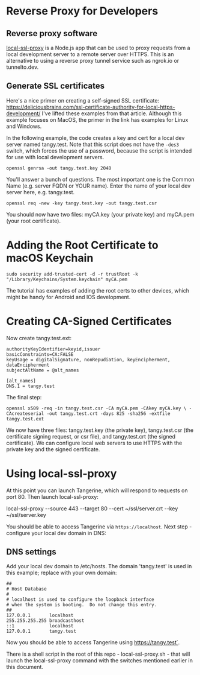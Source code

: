 # Reverse Proxy for Developers

## Reverse proxy software

[local-ssl-proxy](https://github.com/cameronhunter/local-ssl-proxy) is a Node.js app that can be used to proxy requests from a local development server to a remote server over HTTPS. This is an alternative to using a reverse proxy tunnel service such as ngrok.io or tunnelto.dev.

## Generate SSL certificates

Here's a nice primer on creating a self-signed SSL certificate: https://deliciousbrains.com/ssl-certificate-authority-for-local-https-development/ I've lifted these examples from that article. Although this example focuses on MacOS, the primer in the link has examples for Linux and Windows. 

In the following example, the code creates a key and cert for a local dev server named tangy.test. Note that this script does not have the `-des3` switch, which forces the use of a password, because the script is intended for use with local development servers.

`openssl genrsa -out tangy.test.key 2048`

You'll answer a bunch of questions. The most important one is the Common Name (e.g. server FQDN or YOUR name). Enter the name of your local dev server here, e.g. tangy.test.

`openssl req -new -key tangy.test.key -out tangy.test.csr`

You should now have two files: myCA.key (your private key) and myCA.pem (your root certificate).

# Adding the Root Certificate to macOS Keychain

`sudo security add-trusted-cert -d -r trustRoot -k "/Library/Keychains/System.keychain" myCA.pem`

The tutorial has examples of adding the root certs to other devices, which might be handy for Android and IOS development.

# Creating CA-Signed Certificates

Now create tangy.test.ext:

```
authorityKeyIdentifier=keyid,issuer
basicConstraints=CA:FALSE
keyUsage = digitalSignature, nonRepudiation, keyEncipherment, dataEncipherment
subjectAltName = @alt_names

[alt_names]
DNS.1 = tangy.test
```

The final step: 

`openssl x509 -req -in tangy.test.csr -CA myCA.pem -CAkey myCA.key \
-CAcreateserial -out tangy.test.crt -days 825 -sha256 -extfile tangy.test.ext`

We now have three files: tangy.test.key (the private key), tangy.test.csr (the certificate signing request, or csr file),
and tangy.test.crt (the signed certificate).
We can configure local web servers to use HTTPS with the private key and the signed certificate.

# Using local-ssl-proxy

At this point you can launch Tangerine, which will respond to requests on port 80. Then launch local-ssl-proxy:

local-ssl-proxy --source 443 --target 80 --cert ~/ssl/server.crt --key ~/ssl/server.key

You should be able to access Tangerine via `https://localhost`. Next step - configure your local dev domain in DNS:

## DNS settings

Add your local dev domain to /etc/hosts. The domain 'tangy.test' is used in this example; replace with your own domain:

```
##
# Host Database
#
# localhost is used to configure the loopback interface
# when the system is booting.  Do not change this entry.
##
127.0.0.1       localhost
255.255.255.255 broadcasthost
::1             localhost
127.0.0.1       tangy.test

```

Now you should be able to access Tangerine using https://tangy.test`.

There is a shell script in the root of this repo - local-ssl-proxy.sh - that will launch the local-ssl-proxy command with the switches mentioned earlier in this document.

